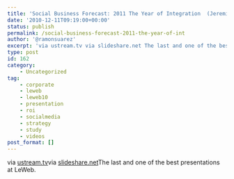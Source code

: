 ```yaml
---
title: 'Social Business Forecast: 2011 The Year of Integration  (Jeremiah Owyang Leweb10 Presentation)'
date: '2010-12-11T09:19:00+00:00'
status: publish
permalink: /social-business-forecast-2011-the-year-of-int
author: '@ramonsuarez'
excerpt: 'via ustream.tv via slideshare.net The last and one of the best presentations at LeWeb.'
type: post
id: 162
category:
    - Uncategorized
tag:
    - corporate
    - leweb
    - leweb10
    - presentation
    - roi
    - socialmedia
    - strategy
    - study
    - videos
post_format: []
---
```

via [ustream.tv](http://www.ustream.tv/recorded/2833304)</div>via [slideshare.net](http://www.slideshare.net/jeremiah_owyang/keynote-social-business-forecast-2011-the-year-of-integration)</div>The last and one of the best presentations at LeWeb.

</div>
